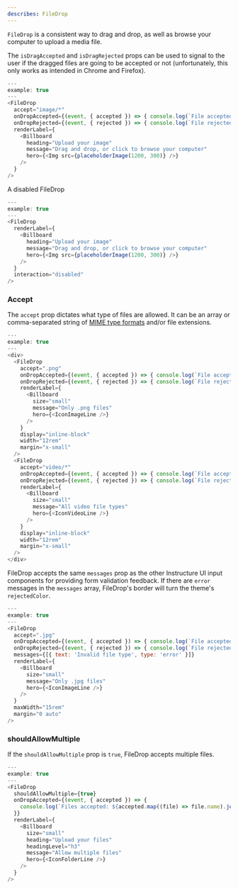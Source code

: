 ```yaml
---
describes: FileDrop
---
```


`FileDrop` is a consistent way to drag and drop, as well as browse your computer to upload a media file.

The `isDragAccepted` and `isDragRejected` props can be used to signal to the user if
the dragged files are going to be accepted or not (unfortunately, this only works as intended in Chrome
and Firefox).

```js
---
example: true
---
<FileDrop
  accept="image/*"
  onDropAccepted={(event, { accepted }) => { console.log(`File accepted ${accepted[0].name}`) }}
  onDropRejected={(event, { rejected }) => { console.log(`File rejected ${rejected[0].name}`) }}
  renderLabel={
    <Billboard
      heading="Upload your image"
      message="Drag and drop, or click to browse your computer"
      hero={<Img src={placeholderImage(1200, 300)} />}
    />
  }
/>
```

A disabled FileDrop

```js
---
example: true
---
<FileDrop
  renderLabel={
    <Billboard
      heading="Upload your image"
      message="Drag and drop, or click to browse your computer"
      hero={<Img src={placeholderImage(1200, 300)} />}
    />
  }
  interaction="disabled"
/>
```


### Accept

The `accept` prop dictates what type of files are allowed. It can be an array or comma-separated string of
[MIME type formats](https://en.wikipedia.org/wiki/Media_type#Common_examples) and/or file extensions.

```js
---
example: true
---
<div>
  <FileDrop
    accept=".png"
    onDropAccepted={(event, { accepted }) => { console.log(`File accepted ${accepted[0].name}`) }}
    onDropRejected={(event, { rejected }) => { console.log(`File rejected ${rejected[0].name}`) }}
    renderLabel={
      <Billboard
        size="small"
        message="Only .png files"
        hero={<IconImageLine />}
      />
    }
    display="inline-block"
    width="12rem"
    margin="x-small"
  />
  <FileDrop
    accept="video/*"
    onDropAccepted={(event, { accepted }) => { console.log(`File accepted ${accepted[0].name}`) }}
    onDropRejected={(event, { rejected }) => { console.log(`File rejected ${rejected[0].name}`) }}
    renderLabel={
      <Billboard
        size="small"
        message="All video file types"
        hero={<IconVideoLine />}
      />
    }
    display="inline-block"
    width="12rem"
    margin="x-small"
  />
</div>
```

FileDrop accepts the same `messages` prop as the other Instructure UI input components for providing
form validation feedback. If there are `error` messages in the `messages` array, FileDrop's border
will turn the theme's `rejectedColor`.

```js
---
example: true
---
<FileDrop
  accept=".jpg"
  onDropAccepted={(event, { accepted }) => { console.log(`File accepted ${accepted[0].name}`) }}
  onDropRejected={(event, { rejected }) => { console.log(`File rejected ${rejected[0].name}`) }}
  messages={[{ text: 'Invalid file type', type: 'error' }]}
  renderLabel={
    <Billboard
      size="small"
      message="Only .jpg files"
      hero={<IconImageLine />}
    />
  }
  maxWidth="15rem"
  margin="0 auto"
/>
```

### shouldAllowMultiple

If the `shouldAllowMultiple` prop is `true`, FileDrop accepts multiple files.

```js
---
example: true
---
<FileDrop
  shouldAllowMultiple={true}
  onDropAccepted={(event, { accepted }) => {
    console.log(`Files accepted: ${accepted.map((file) => file.name).join(', ')}`)
  }}
  renderLabel={
    <Billboard
      size="small"
      heading="Upload your files"
      headingLevel="h3"
      message="Allow multiple files"
      hero={<IconFolderLine />}
    />
  }
/>
```
